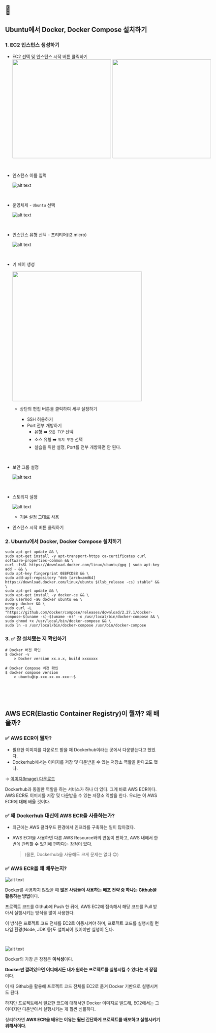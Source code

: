 # 📍 

## Ubuntu에서 Docker, Docker Compose 설치하기

### 1. EC2 인스턴스 생성하기

- EC2 선택 및 인스턴스 시작 버튼 클릭하기
    <div style="display:flex; gap:5px;">
        <img src=image-104.png width=320/>
        <img src=image-105.png width=320/>
    </div>

<br>

- 인스턴스 이름 입력

    ![alt text](image-106.png)


<br>

- 운영체제 - `Ubuntu` 선택

    ![alt text](image-107.png)

<br>

- 인스턴스 유형 선택 - 프리티어(t2.micro)

    ![alt text](image-108.png)

<br>

- 키 페어 생성

    <img src=image-109.png width=420/>

    - 상단의 편집 버튼을 클릭하여 세부 설정하기

        - SSH 허용하기
        - Port 전부 개방하기
            - 유형 ➡️ `모든 TCP` 선택
            - 소스 유형 ➡️ `위치 무관` 선택
            - 실습을 위한 설정, Port를 전부 개방하면 안 된다.

<br>

- 보안 그룹 설정

    ![alt text](image-110.png)

<br>

- 스토리지 설정

    ![alt text](image-111.png)

    - 기본 설정 그대로 사용

- 인스턴스 시작 버튼 클릭하기


### 2. Ubuntu에서 Docker, Docker Compose 설치하기

```
sudo apt-get update && \
sudo apt-get install -y apt-transport-https ca-certificates curl software-properties-common && \
curl -fsSL https://download.docker.com/linux/ubuntu/gpg | sudo apt-key add - && \
sudo apt-key fingerprint 0EBFCD88 && \
sudo add-apt-repository "deb [arch=amd64] https://download.docker.com/linux/ubuntu $(lsb_release -cs) stable" && \
sudo apt-get update && \
sudo apt-get install -y docker-ce && \
sudo usermod -aG docker ubuntu && \
newgrp docker && \
sudo curl -L "https://github.com/docker/compose/releases/download/2.27.1/docker-compose-$(uname -s)-$(uname -m)" -o /usr/local/bin/docker-compose && \
sudo chmod +x /usr/local/bin/docker-compose && \
sudo ln -s /usr/local/bin/docker-compose /usr/bin/docker-compose
```

### 3. ✅ 잘 설치됐는 지 확인하기

```
# Docker 버전 확인
$ docker -v 
    > Docker version xx.x.x, build xxxxxxx

# Docker Compose 버전 확인
$ docker compose version
    > ubuntu@ip-xxx-xx-xx-xxx:~$
```

<br>
<br>
<br>

## AWS ECR(Elastic Container Registry)이 뭘까? 왜 배울까?

### ✅ AWS ECR이 뭘까?

- 필요한 이미지를 다운로드 받을 때 Dockerhub이라는 곳에서 다운받는다고 했었다. 
- Dockerhub에서는 이미지를 저장 및 다운받을 수 있는 저장소 역할을 한다고도 했다. 

→ [이미지(Image) 다운로드](https://www.notion.so/Image-8c40d4d34bfa495fab2a14f20efd4cd7?pvs=21) 

Dockerhub과 동일한 역할을 하는 서비스가 하나 더 있다. 그게 바로 AWS ECR이다. AWS ECR도 이미지를 저장 및 다운받을 수 있는 저장소 역할을 한다. 우리는 이 AWS ECR에 대해 배울 것이다. 

### ✅ 왜 Dockerhub 대신에 AWS ECR을 사용하는가?

- 최근에는 AWS 클라우드 환경에서 인프라를 구축하는 일이 많아졌다. 
- AWS ECR을 사용하면 다른 AWS Resource와의 연동이 편하고, AWS 내에서 한 번에 관리할 수 있기에 편하다는 장점이 있다. 

    > (물론, Dockerhub을 사용해도 크게 문제는 없다 😊)

### ✅ AWS ECR을 왜 배우는지?

![alt text](image-112.png)

Docker를 사용하지 않았을 때 **많은 사람들이 사용하는 배포 전략 중 하나는 Github을 활용하는 방법**이다.

프로젝트 코드를 Github에 Push 한 뒤에, AWS EC2에 접속해서 해당 코드를 Pull 받아서 실행시키는 방식을 많이 사용한다.

이 방식은 프로젝트 코드 전체를 EC2로 이동시켜야 하며, 프로젝트 코드를 실행시킬 런타임 환경(Node, JDK 등)도 설치되어 있어야만 실행이 된다. 

<br>

![alt text](image-113.png)

Docker의 가장 큰 장점은 **이식성**이다.

**Docker만 깔려있으면 어디에서든 내가 원하는 프로젝트를 실행시킬 수 있다는 게 장점**이다.

이 때 Github을 활용해 프로젝트 코드 전체를 EC2로 옮겨 Docker 기반으로 실행시켜도 된다.

하지만 프로젝트에서 필요한 코드에 대해서만 Docker 이미지로 빌드해, EC2에서는 그 이미지만 다운받아서 
실행시키는 게 훨씬 심플하다. 

정리하자면 **AWS ECR을 배우는 이유는 훨씬 간단하게 프로젝트를 배포하고 실행시키기 위해서이다.**